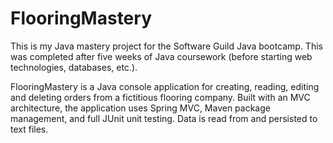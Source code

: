 # FlooringMastery
This is my Java mastery project for the Software Guild Java bootcamp. This was completed after five weeks of Java coursework (before starting web technologies, databases, etc.).

FlooringMastery is a Java console application for creating, reading, editing and deleting orders from a fictitious flooring company. Built with an MVC architecture, the application uses Spring MVC, Maven package management, and full JUnit unit testing. Data is read from and persisted to text files.
